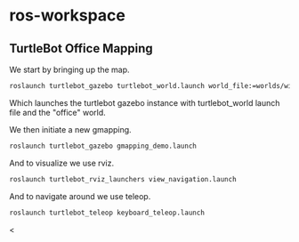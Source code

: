 # ros-workspace

## TurtleBot Office Mapping

We start by bringing up the map.
```bash
roslaunch turtlebot_gazebo turtlebot_world.launch world_file:=worlds/willowgarage.world
```

Which launches the turtlebot gazebo instance with turtlebot_world launch file and the "office" world.

We then initiate a new gmapping.
```bash
roslaunch turtlebot_gazebo gmapping_demo.launch
```

And to visualize we use rviz.
```bash
roslaunch turtlebot_rviz_launchers view_navigation.launch
```

And to navigate around we use teleop.
```bash
roslaunch turtlebot_teleop keyboard_teleop.launch
```
<

